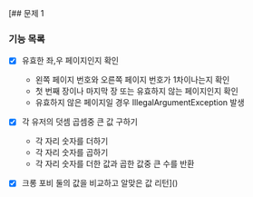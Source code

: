 [## 문제 1
### 기능 목록
-[x] 유효한 좌,우 페이지인지 확인
  - 왼쪽 페이지 번호와 오른쪽 페이지 번호가 1차이나는지 확인
  - 첫 번째 장이나 마지막 장 또는 유효하지 않는 페이지인지 확인
  - 유효하지 않은 페이지일 경우 IllegalArgumentException 발생

-[x] 각 유저의 덧셈 곱셈중 큰 값 구하기 
  - 각 자리 숫자를 더하기 
  - 각 자리 숫자를 곱하기
  - 각 자리 숫자를 더한 값과 곱한 값중 큰 수를 반환
  
-[x] 크롱 포비 둘의 값을 비교하고 알맞은 값 리턴]()